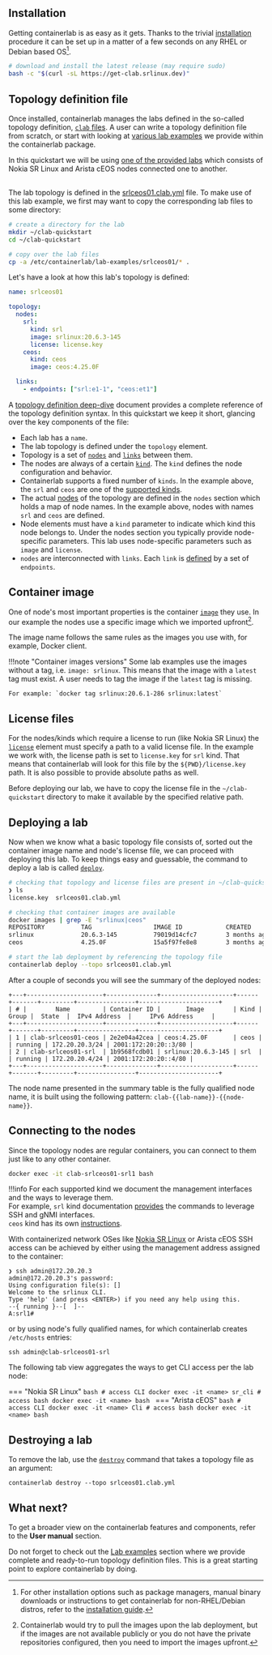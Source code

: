 <script type="text/javascript" src="https://cdn.jsdelivr.net/gh/hellt/drawio-js@main/embed2.js" async></script>

## Installation
Getting containerlab is as easy as it gets. Thanks to the trivial [installation](install.md) procedure it can be set up in a matter of a few seconds on any RHEL or Debian based OS[^1].

```bash
# download and install the latest release (may require sudo)
bash -c "$(curl -sL https://get-clab.srlinux.dev)"
```

## Topology definition file
Once installed, containerlab manages the labs defined in the so-called topology definition, [`clab` files](manual/topo-def-file.md). A user can write a topology definition file from scratch, or start with looking at [various lab examples](lab-examples/lab-examples.md) we provide within the containerlab package.

In this quickstart we will be using [one of the provided labs](lab-examples/srl-ceos.md) which consists of Nokia SR Linux and Arista cEOS nodes connected one to another.

<div class="mxgraph" style="max-width:100%;border:1px solid transparent;margin:0 auto; display:block;" data-mxgraph="{&quot;page&quot;:2,&quot;zoom&quot;:1.5,&quot;highlight&quot;:&quot;#0000ff&quot;,&quot;nav&quot;:true,&quot;check-visible-state&quot;:true,&quot;resize&quot;:true,&quot;url&quot;:&quot;https://raw.githubusercontent.com/srl-labs/containerlab/diagrams/srlceos01.drawio&quot;}"></div>

The lab topology is defined in the [srlceos01.clab.yml](https://github.com/srl-labs/containerlab/blob/master/lab-examples/srlceos01/srlceos01.clab.yml) file. To make use of this lab example, we first may want to copy the corresponding lab files to some directory:

```bash
# create a directory for the lab
mkdir ~/clab-quickstart
cd ~/clab-quickstart

# copy over the lab files
cp -a /etc/containerlab/lab-examples/srlceos01/* .
```

Let's have a look at how this lab's topology is defined:

```yaml
name: srlceos01

topology:
  nodes:
    srl:
      kind: srl
      image: srlinux:20.6.3-145
      license: license.key
    ceos:
      kind: ceos
      image: ceos:4.25.0F

  links:
    - endpoints: ["srl:e1-1", "ceos:et1"]
```


A [topology definition deep-dive](manual/topo-def-file.md) document provides a complete reference of the topology definition syntax. In this quickstart we keep it short, glancing over the key components of the file:

* Each lab has a `name`.
* The lab topology is defined under the `topology` element.
* Topology is a set of [`nodes`](manual/nodes.md) and [`links`](manual/topo-def-file.md#links) between them.
* The nodes are always of a certain [`kind`](manual/kinds/kinds.md). The `kind` defines the node configuration and behavior.
* Containerlab supports a fixed number of `kinds`. In the example above, the `srl` and `ceos` are one of the [supported kinds](manual/kinds/kinds.md).
* The actual [nodes](manual/nodes.md) of the topology are defined in the `nodes` section which holds a map of node names. In the example above, nodes with names `srl` and `ceos` are defined.
* Node elements must have a `kind` parameter to indicate which kind this node belongs to. Under the nodes section you typically provide node-specific parameters. This lab uses node-specific parameters such as `image` and `license`.  
* `nodes` are interconnected with `links`. Each `link` is [defined](manual/topo-def-file.md#links) by a set of `endpoints`.

## Container image
One of node's most important properties is the container [`image`](manual/nodes.md#image) they use. In our example the nodes use a specific image which we imported upfront[^2].

The image name follows the same rules as the images you use with, for example, Docker client.

!!!note "Container images versions"
    Some lab examples use the images without a tag, i.e. `image: srlinux`. This means that the image with a `latest` tag must exist. A user needs to tag the image if the `latest` tag is missing.

    For example: `docker tag srlinux:20.6.1-286 srlinux:latest`

## License files
For the nodes/kinds which require a license to run (like Nokia SR Linux) the [`license`](manual/nodes.md#license) element must specify a path to a valid license file.
In the example we work with, the license path is set to `license.key` for `srl` kind. That means that containerlab will look for this file by the `${PWD}/license.key` path. It is also possible to provide absolute paths as well.

Before deploying our lab, we have to copy the license file in the `~/clab-quickstart` directory to make it available by the specified relative path.

## Deploying a lab
Now when we know what a basic topology file consists of, sorted out the container image name and node's license file, we can proceed with deploying this lab. To keep things easy and guessable, the command to deploy a lab is called [`deploy`](cmd/deploy.md).

```bash
# checking that topology and license files are present in ~/clab-quickstart
❯ ls
license.key  srlceos01.clab.yml

# checking that container images are available
docker images | grep -E "srlinux|ceos"
REPOSITORY          TAG                 IMAGE ID            CREATED             SIZE
srlinux             20.6.3-145          79019d14cfc7        3 months ago        1.32GB
ceos                4.25.0F             15a5f97fe8e8        3 months ago        1.76GB

# start the lab deployment by referencing the topology file
containerlab deploy --topo srlceos01.clab.yml
```

After a couple of seconds you will see the summary of the deployed nodes:

```
+---+---------------------+--------------+--------------------+------+-------+---------+----------------+----------------------+
| # |        Name         | Container ID |       Image        | Kind | Group |  State  |  IPv4 Address  |     IPv6 Address     |
+---+---------------------+--------------+--------------------+------+-------+---------+----------------+----------------------+
| 1 | clab-srlceos01-ceos | 2e2e04a42cea | ceos:4.25.0F       | ceos |       | running | 172.20.20.3/24 | 2001:172:20:20::3/80 |
| 2 | clab-srlceos01-srl  | 1b9568fcdb01 | srlinux:20.6.3-145 | srl  |       | running | 172.20.20.4/24 | 2001:172:20:20::4/80 |
+---+---------------------+--------------+--------------------+------+-------+---------+----------------+----------------------+
```

The node name presented in the summary table is the fully qualified node name, it is built using the following pattern: `clab-{{lab-name}}-{{node-name}}`.

## Connecting to the nodes
Since the topology nodes are regular containers, you can connect to them just like to any other container.

```bash
docker exec -it clab-srlceos01-srl1 bash
```
!!!info
    For each supported kind we document the management interfaces and the ways to leverage them.  
    For example, `srl` kind documentation [provides](manual/kinds/srl.md) the commands to leverage SSH and gNMI interfaces.  
    `ceos` kind has its own [instructions](manual/kinds/ceos.md).

With containerized network OSes like [Nokia SR Linux](manual/kinds/srl.md) or Arista cEOS SSH access can be achieved by either using the management address assigned to the container:

```text
❯ ssh admin@172.20.20.3
admin@172.20.20.3's password:
Using configuration file(s): []
Welcome to the srlinux CLI.
Type 'help' (and press <ENTER>) if you need any help using this.
--{ running }--[  ]--
A:srl1#
```

or by using node's fully qualified names, for which containerlab creates `/etc/hosts` entries:

```
ssh admin@clab-srlceos01-srl
```

The following tab view aggregates the ways to get CLI access per the lab node:

=== "Nokia SR Linux"
    ```bash
    # access CLI
    docker exec -it <name> sr_cli
    # access bash
    docker exec -it <name> bash
    ```
=== "Arista cEOS"
    ```bash
    # access CLI
    docker exec -it <name> Cli
    # access bash
    docker exec -it <name> bash
    ```

## Destroying a lab
To remove the lab, use the [`destroy`](cmd/destroy.md) command that takes a topology file as an argument:

```
containerlab destroy --topo srlceos01.clab.yml
```

## What next?
To get a broader view on the containerlab features and components, refer to the **User manual** section.

Do not forget to check out the [Lab examples](lab-examples/lab-examples.md) section where we provide complete and ready-to-run topology definition files. This is a great starting point to explore containerlab by doing.

[^1]: For other installation options such as package managers, manual binary downloads or instructions to get containerlab for non-RHEL/Debian distros, refer to the [installation guide](install.md).
[^2]: Containerlab would try to pull the images upon the lab deployment, but if the images are not available publicly or you do not have the private repositories configured, then you need to import the images upfront.
